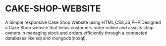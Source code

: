 # CAKE-SHOP-WEBSITE

A Simple responsive Cake Shop Website using HTML,CSS,JS,PHP.Designed a Cake Shop website that helps customers order online and assists shop owners in managing stock and orders efficiently through a connected databases like sql and mongodb(nosql). 
